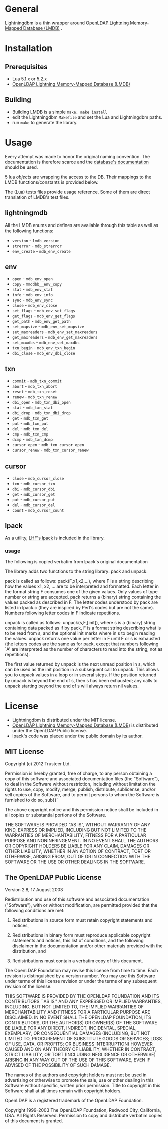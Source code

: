 # General

Lightningdbm is a thin wrapper around [OpenLDAP Lightning Memory-Mapped Database (LMDB)](http://symas.com/mdb/) .


# Installation

## Prerequisites

* Lua 5.1.x or 5.2.x
* [OpenLDAP Lightning Memory-Mapped Database (LMDB)](http://symas.com/mdb/)

## Building

* Building LMDB is a simple `make; make install`
* edit the Lightningdbm `Makefile` and set the Lua and Lightningdbm paths.
* run `make` to generate the library.

# Usage
Every attempt was made to honor the original naming convention. The documentation is therefore scarce and the [database's documentation](http://symas.com/mdb/doc/) should be used.

5 lua _objects_ are wrapping the access to the DB. Their mappings to the LMDB functions/constants is provided below.

The (Lua) tests files provide usage reference. Some of them are direct translation of LMDB's test files.

## lightningmdb
All the LMDB enums and defines are available through this table as well as the following functions:

* `version` - `lmdb_version`
* `strerror` - `mdb_strerror`
* `env_create` - `mdb_env_create`

## env
* `open` - `mdb_env_open`
* `copy` - `mmddbb__env_copy`
* `stat` - `mdb_env_stat`
* `info` - `mdb_env_info`
* `sync` - `mdb_env_sync`
* `close` - `mdb_env_close`
* `set_flags` - `mdb_env_set_flags`
* `get_flags` - `mdb_env_get_flags`
* `get_path` - `mdb_env_get_path`
* `set_mapsize` - `mdb_env_set_mapsize`
* `set_maxreaders` - `mdb_env_set_maxreaders`
* `get_maxreaders` - `mdb_env_get_maxreaders`
* `set_maxdbs` - `mdb_env_set_maxdbs`
* `txn_begin` - `mdb_env_txn_begin`
* `dbi_close` - `mdb_env_dbi_close`

## txn
* `commit` - `mdb_txn_commit`
* `abort` - `mdb_txn_abort`
* `reset` - `mdb_txn_reset`
* `renew` - `mdb_txn_renew`
* `dbi_open` - `mdb_txn_dbi_open`
* `stat` - `mdb_txn_stat`
* `dbi_drop` - `mdb_txn_dbi_drop`
* `get` - `mdb_txn_get`
* `put` - `mdb_txn_put`
* `del` - `mdb_txn_del`
* `cmp` - `mdb_txn_cmp`
* `dcmp` - `mdb_txn_dcmp`
* `cursor_open` - `mdb_txn_cursor_open`
* `cursor_renew` - `mdb_txn_cursor_renew`

## cursor
* `close` - `mdb_cursor_close`
* `txn` - `mdb_cursor_txn`
* `dbi` - `mdb_cursor_dbi`
* `get` - `mdb_cursor_get`
* `put` - `mdb_cursor_put`
* `del` - `mdb_cursor_del`
* `count` - `mdb_cursor_count`


## lpack
As a utility, [LHF's lpack](http://www.tecgraf.puc-rio.br/~lhf/ftp/lua/index.html#lpack) is included in the library.

### usage
The following is copied verbatim from lpack's original documentation

The library adds two functions to the string library: pack and unpack.

pack is called as follows: pack(F,x1,x2,...), where F is a string describing
how the values x1, x2, ... are to be interpreted and formatted. Each letter
in the format string F consumes one of the given values. Only values of type
number or string are accepted. pack returns a (binary) string containing the
values packed as described in F. The letter codes understood by pack are listed
in lpack.c (they are inspired by Perl's codes but are not the same). Numbers
following letter codes in F indicate repetitions.

unpack is called as follows: unpack(s,F,[init]), where s is a (binary) string
containing data packed as if by pack, F is a format string describing what is
to be read from s, and the optional init marks where in s to begin reading the
values. unpack returns one value per letter in F until F or s is exhausted
(the letters codes are the same as for pack, except that numbers following `A'
are interpreted as the number of characters to read into the string, not as
repetitions).

The first value returned by unpack is the next unread position in s, which can
be used as the init position in a subsequent call to unpack. This allows you to
unpack values in a loop or in several steps. If the position returned by unpack
is beyond the end of s, then s has been exhausted; any calls to unpack starting
beyond the end of s will always return nil values.



# License

* Lightningdbm is distributed under the MIT license.
* [OpenLDAP Lightning Memory-Mapped Database (LMDB)](http://symas.com/mdb/) is distributed under the OpenLDAP Public license.
* lpack's code was placed under the public domain by its author.

## MIT License
Copyright (c) 2012 Trusteer Ltd.

Permission is hereby granted, free of charge, to any person obtaining a copy of this software and associated documentation files (the "Software"), to deal in the Software without restriction, including without limitation the rights to use, copy, modify, merge, publish, distribute, sublicense, and/or sell copies of the Software, and to permit persons to whom the Software is furnished to do so, sub}}`

The above copyright notice and this permission notice shall be included in all copies or substantial portions of the Software.

THE SOFTWARE IS PROVIDED "AS IS", WITHOUT WARRANTY OF ANY KIND, EXPRESS OR IMPLIED, INCLUDING BUT NOT LIMITED TO THE WARRANTIES OF MERCHANTABILITY, FITNESS FOR A PARTICULAR PURPOSE AND NONINFRINGEMENT. IN NO EVENT SHALL THE AUTHORS OR COPYRIGHT HOLDERS BE LIABLE FOR ANY CLAIM, DAMAGES OR OTHER LIABILITY, WHETHER IN AN ACTION OF CONTRACT, TORT OR OTHERWISE, ARISING FROM, OUT OF OR IN CONNECTION WITH THE SOFTWARE OR THE USE OR OTHER DEALINGS IN THE SOFTWARE.

## The OpenLDAP Public License
  Version 2.8, 17 August 2003

Redistribution and use of this software and associated documentation
("Software"), with or without modification, are permitted provided
that the following conditions are met:

1. Redistributions in source form must retain copyright statements
   and notices,

2. Redistributions in binary form must reproduce applicable copyright
   statements and notices, this list of conditions, and the following
   disclaimer in the documentation and/or other materials provided
   with the distribution, and

3. Redistributions must contain a verbatim copy of this document.

The OpenLDAP Foundation may revise this license from time to time.
Each revision is distinguished by a version number.  You may use
this Software under terms of this license revision or under the
terms of any subsequent revision of the license.

THIS SOFTWARE IS PROVIDED BY THE OPENLDAP FOUNDATION AND ITS
CONTRIBUTORS ``AS IS'' AND ANY EXPRESSED OR IMPLIED WARRANTIES,
INCLUDING, BUT NOT LIMITED TO, THE IMPLIED WARRANTIES OF MERCHANTABILITY
AND FITNESS FOR A PARTICULAR PURPOSE ARE DISCLAIMED.  IN NO EVENT
SHALL THE OPENLDAP FOUNDATION, ITS CONTRIBUTORS, OR THE AUTHOR(S)
OR OWNER(S) OF THE SOFTWARE BE LIABLE FOR ANY DIRECT, INDIRECT,
INCIDENTAL, SPECIAL, EXEMPLARY, OR CONSEQUENTIAL DAMAGES (INCLUDING,
BUT NOT LIMITED TO, PROCUREMENT OF SUBSTITUTE GOODS OR SERVICES;
LOSS OF USE, DATA, OR PROFITS; OR BUSINESS INTERRUPTION) HOWEVER
CAUSED AND ON ANY THEORY OF LIABILITY, WHETHER IN CONTRACT, STRICT
LIABILITY, OR TORT (INCLUDING NEGLIGENCE OR OTHERWISE) ARISING IN
ANY WAY OUT OF THE USE OF THIS SOFTWARE, EVEN IF ADVISED OF THE
POSSIBILITY OF SUCH DAMAGE.

The names of the authors and copyright holders must not be used in
advertising or otherwise to promote the sale, use or other dealing
in this Software without specific, written prior permission.  Title
to copyright in this Software shall at all times remain with copyright
holders.

OpenLDAP is a registered trademark of the OpenLDAP Foundation.

Copyright 1999-2003 The OpenLDAP Foundation, Redwood City,
California, USA.  All Rights Reserved.  Permission to copy and
distribute verbatim copies of this document is granted.
